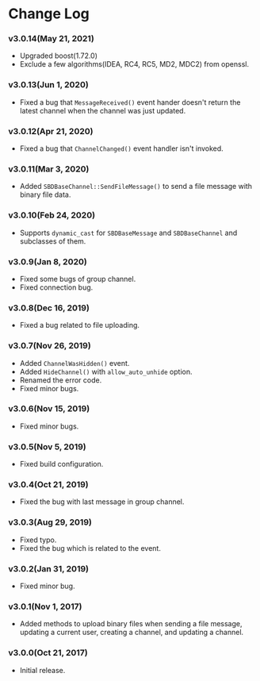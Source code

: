 # Change Log

### v3.0.14(May 21, 2021)
* Upgraded boost(1.72.0)
* Exclude a few algorithms(IDEA, RC4, RC5, MD2, MDC2) from openssl.

### v3.0.13(Jun 1, 2020)
* Fixed a bug that `MessageReceived()` event hander doesn't return the latest channel when the channel was just updated.

### v3.0.12(Apr 21, 2020)
* Fixed a bug that `ChannelChanged()` event handler isn't invoked.

### v3.0.11(Mar 3, 2020)
* Added `SBDBaseChannel::SendFileMessage()` to send a file message with binary file data.

### v3.0.10(Feb 24, 2020)
* Supports `dynamic_cast` for `SBDBaseMessage` and `SBDBaseChannel` and subclasses of them.

### v3.0.9(Jan 8, 2020)
* Fixed some bugs of group channel.
* Fixed connection bug.

### v3.0.8(Dec 16, 2019)
* Fixed a bug related to file uploading.

### v3.0.7(Nov 26, 2019)
* Added `ChannelWasHidden()` event.
* Added `HideChannel()` with `allow_auto_unhide` option.
* Renamed the error code.
* Fixed minor bugs.

### v3.0.6(Nov 15, 2019)
* Fixed minor bugs.

### v3.0.5(Nov 5, 2019)
* Fixed build configuration.

### v3.0.4(Oct 21, 2019)
* Fixed the bug with last message in group channel.

### v3.0.3(Aug 29, 2019)
* Fixed typo.
* Fixed the bug which is related to the event.

### v3.0.2(Jan 31, 2019)
* Fixed minor bug.

### v3.0.1(Nov 1, 2017)
* Added methods to upload binary files when sending a file message, updating a current user, creating a channel, and updating a channel.

### v3.0.0(Oct 21, 2017)
* Initial release.
